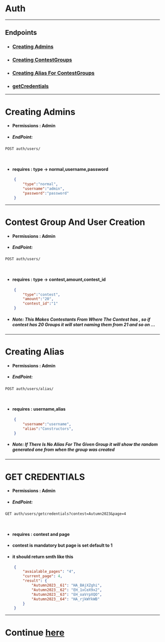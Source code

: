 # Auth
<hr>

## Endpoints
* ### [Creating Admins](#creating-admins)
* ### [Creating ContestGroups](#contest-group-and-user-creation)
* ### [Creating Alias For ContestGroups](#creating-alias)
* ### [getCredentials](#get-credentials)

<hr>

# Creating Admins
* #### Permissions : Admin
* ##### EndPoint:
```shell
POST auth/users/
```
<br>

* #### requires : type -> normal,username,password
```JSON
    {
        "type":"normal",
        "username":"admin",
        "password":"password"
    }
```
<hr>

# Contest Group And User Creation
* #### Permissions : Admin
* ##### EndPoint:
```shell
POST auth/users/
```
<br>

* #### requires : type -> contest,amount,contest_id
```JSON
    {
        "type":"contest",
        "amount":"20",
        "contest_id":"1"
    }
```
* ##### Note: This Makes Contestants From Where The Contest has , so if contest has 20 Groups it will start naming them from 21 and so on ...
<hr>

# Creating Alias
* #### Permissions : Admin
* ##### EndPoint:
```shell
POST auth/users/alias/
```
<br>

* #### requires : username,alias
```JSON
    {
        "username":"username",
        "alias":"Constructors",
    }
```
* ##### Note: If There Is No Alias For The Given Group it will show the random generated one from when the group was created
<hr>


# GET CREDENTIALS
* #### Permissions : Admin
* ##### EndPoint:
```shell
GET auth/users/getcredentials?contest=Autumn2023&page=4
```
<br>

* #### requires : contest and page
* #### contest is mandatory but page is set default to 1
* #### it should return smth like this
```JSON
    {
        "avaialable_pages": "4",
        "current_page": 4,
        "result": {
            "Autumn2023__61": "HA_BAjXZghi",
            "Autumn2023__62": "EH_1xCeX9x2",
            "Autumn2023__63": "EH_oaVrpXQO",
            "Autumn2023__64": "HA_rjkWYkWB"
        }
    }
```
<hr>

# Continue [here](./Question.md)
